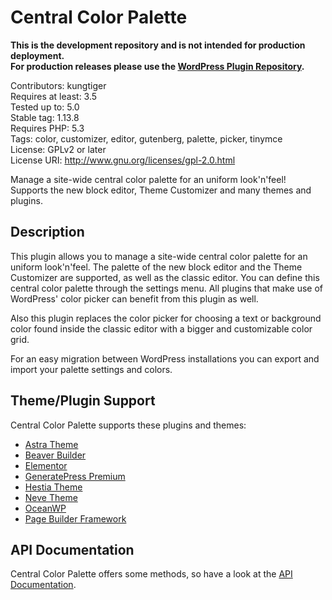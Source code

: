 # Central Color Palette

**This is the development repository and is not intended for production deployment.  
For production releases please use the [WordPress Plugin Repository](https://wordpress.org/plugins/kt-tinymce-color-grid).**

Contributors: kungtiger  
Requires at least: 3.5  
Tested up to: 5.0  
Stable tag: 1.13.8  
Requires PHP: 5.3  
Tags: color, customizer, editor, gutenberg, palette, picker, tinymce  
License: GPLv2 or later  
License URI: http://www.gnu.org/licenses/gpl-2.0.html  

Manage a site-wide central color palette for an uniform look'n'feel! Supports the new block editor, Theme Customizer and many themes and plugins.

## Description

This plugin allows you to manage a site-wide central color palette for an uniform look'n'feel. The palette of the new block editor and the Theme Customizer are supported, as well as the classic editor. You can define this central color palette through the settings menu. All plugins that make use of WordPress' color picker can benefit from this plugin as well.

Also this plugin replaces the color picker for choosing a text or background color found inside the classic editor with a bigger and customizable color grid.

For an easy migration between WordPress installations you can export and import your palette settings and colors.

## Theme/Plugin Support
Central Color Palette supports these plugins and themes:

- [Astra Theme](https://wpastra.com)
- [Beaver Builder](https://www.wpbeaverbuilder.com)
- [Elementor](https://wordpress.org/plugins/elementor)
- [GeneratePress Premium](https://generatepress.com/premium)
- [Hestia Theme](https://wordpress.org/themes/hestia)
- [Neve Theme](https://wordpress.org/themes/neve)
- [OceanWP](https://oceanwp.org)
- [Page Builder Framework](https://wp-pagebuilderframework.com)

## API Documentation

Central Color Palette offers some methods, so have a look at the [API Documentation](https://kungtiger.github.io/central-color-palette).